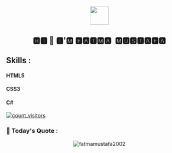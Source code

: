 <h1 align="center"><img src="https://emojis.slackmojis.com/emojis/images/1577305505/7373/hand_wave.gif?1577305505" width="50" /> </h1>
<h2 align="center">🅷🅸 👋 🅸'🅼 🅵🅰🆃🅼🅰&nbsp; 🅼🆄🆂🆃🅰🅵🅰</h2>

   ## Skills :
   <div>
     <h4>HTML5</h4>
     <h4>CSS3</h4>
     <h4>C#</h4>
   </div>
   
<div style="position:inline;">
   
[![count_visitors](https://visitcount.itsvg.in/api?id=fatmamustafa2002&icon=6&color=9)](https://visitcount.itsvg.in)
   
### 💭 Today's Quote :
<p align="center"><img src="https://quotes-github-readme.vercel.app/api?type=horizontal&theme=dark" alt="fatmamustafa2002" /></p>
